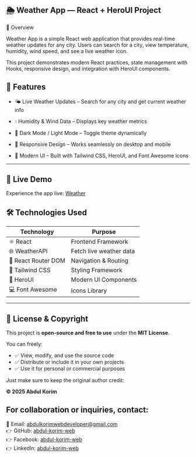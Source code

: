 ## 🌦️ Weather App — React + HeroUI Project

🧩 Overview

Weather App is a simple React web application that provides real-time weather updates for any city.
Users can search for a city, view temperature, humidity, wind speed, and see a live weather icon.

This project demonstrates modern React practices, state management with Hooks, responsive design, and integration with HeroUI components.


## 🚀 Features
- 🌤️ Live Weather Updates – Search for any city and get current weather info
- 💧 Humidity & Wind Data – Displays key weather metrics

- 🌈 Dark Mode / Light Mode – Toggle theme dynamically
- 📱 Responsive Design – Works seamlessly on desktop and mobile
- 🎨 Modern UI – Built with Tailwind CSS, HeroUI, and Font Awesome icons

---
## 🚀 Live Demo

Experience the app live: [Weather](https://abdul-weather.netlify.app/)


## 🛠️ Technologies Used
| Technology | Purpose |
|-------------|----------|
| ⚛️ React | Frontend Framework |
| 🌐 WeatherAPI | Fetch live weather data |
| 🧭 React Router DOM | Navigation & Routing |
| 🎨 Tailwind CSS | Styling Framework |
| 💎 HeroUI | Modern UI Components |
| 💻 Font Awesome | Icons Library |

---




## 📜 License & Copyright

This project is **open-source and free to use** under the **MIT License**.  

You can freely:
- ✅ View, modify, and use the source code  
- ✅ Distribute or include it in your own projects  
- ✅ Use it for personal or commercial purposes  

Just make sure to keep the original author credit:

**© 2025 Abdul Korim**

## For collaboration or inquiries, contact:  
📧 Email: abdulkorimwebdeveloper@gmail.com <br> 
👉 GitHub: [abdul-korim-web](https://github.com/abdul-korim-web) <br>
👉 Facebook: [abdul-korim-web](https://www.facebook.com/abdulkorimweb) <br>
👉 LinkedIn: [abdul-korim-web](https://www.linkedin.com/in/abdul-korim-web/) <br>
